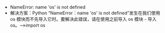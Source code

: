 * NameError: name 'os' is not defined
* 解决方案：Python “NameError：name 'os' is not defined”发生在我们使用 os 模块而不先导入它时。要解决此错误，请在使用之前导入 os 模块 - 导入 os。-->import os
